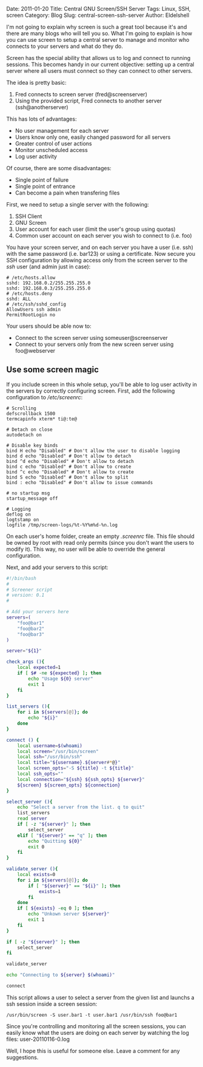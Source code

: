 Date: 2011-01-20
Title: Central GNU Screen/SSH Server 
Tags: Linux, SSH, screen
Category: Blog
Slug: central-screen-ssh-server
Author: Eldelshell

I'm not going to explain why screen is such a great tool because it's and there are many blogs who will tell you so. What I'm going to explain is how you can use screen to setup a central server to manage and monitor who connects to your servers and what do they do.

Screen has the special ability that allows us to log and connect to running sessions. This becomes handy in our current objective: setting up a central server where all users must connect so they can connect to other servers.

The idea is pretty basic:

1. Fred connects to screen server (fred@screenserver)
2. Using the provided script, Fred connects to another server (ssh@anotherserver)

This has lots of advantages:

* No user management for each server
* Users know only one, easily changed password for all servers
* Greater control of user actions
* Monitor unscheduled access
* Log user activity

Of course, there are some disadvantages:

* Single point of failure
* Single point of entrance
* Can become a pain when transfering files

First, we need to setup a single server with the following:

1. SSH Client
2. GNU Screen
3. User account for each user (limit the user's group using quotas)
4. Common user account on each server you wish to connect to (i.e. foo)

You have your screen server, and on each server you have a user (i.e. ssh) with the same password (i.e. bar123) or using a certificate. Now secure you SSH configuration by allowing access only from the screen server to the _ssh_ user (and admin just in case):

	# /etc/hosts.allow
	sshd: 192.168.0.2/255.255.255.0
	sshd: 192.168.0.3/255.255.255.0
	# /etc/hosts.deny
	sshd: ALL
	# /etc/ssh/sshd_config
	AllowUsers ssh admin
	PermitRootLogin no

Your users should be able now to:

* Connect to the screen server using someuser@screenserver
* Connect to your servers only from the new screen server using foo@webserver

## Use some screen magic

If you include screen in this whole setup, you'll be able to log user activity in the servers by correctly configuring screen. First, add the following configuration to _/etc/screenrc_:

	# Scrolling
	defscrollback 1500
	termcapinfo xterm* ti@:te@

	# Detach on close
	autodetach on

	# Disable key binds
	bind H echo "Disabled" # Don't allow the user to disable logging
	bind d echo "Disabled" # Don't allow to detach
	bind ^d echo "Disabled" # Don't allow to detach
	bind c echo "Disabled" # Don't allow to create
	bind ^c echo "Disabled" # Don't allow to create
	bind S echo "Disabled" # Don't allow to split
	bind : echo "Disabled" # Don't allow to issue commands

	# no startup msg
	startup_message off

	# Logging
	deflog on
	logtstamp on
	logfile /tmp/screen-logs/%t-%Y%m%d-%n.log

On each user's home folder, create an empty _.screenrc_ file. This file should be owned by root with read only permits (since you don't want the users to modify it). This way, no user will be able to override the general configuration.

Next, and add your servers to this script:

~~~bash
#!/bin/bash
#
# Screener script
# version: 0.1
#

# Add your servers here
servers=(
    "foo@bar1"
    "foo@bar2"
    "foo@bar3"
)

server="${1}"

check_args (){
    local expected=1
    if [ $# -ne ${expected} ]; then
        echo "Usage ${0} server"
        exit 1
    fi
}

list_servers (){
    for i in ${servers[@]}; do
        echo "${i}"
    done
}

connect () {
    local username=$(whoami)
    local screen="/usr/bin/screen"
    local ssh="/usr/bin/ssh"
    local title="${username}.${server#*@}"
    local screen_opts="-S ${title} -t ${title}"
    local ssh_opts=""
    local connection="${ssh} ${ssh_opts} ${server}"
    ${screen} ${screen_opts} ${connection}
}

select_server (){
    echo "Select a server from the list. q to quit"
    list_servers
    read server
    if [ -z "${server}" ]; then
        select_server
    elif [ "${server}" == "q" ]; then
        echo "Quitting ${0}"
        exit 0
    fi
}

validate_server (){
    local exists=0
    for i in ${servers[@]}; do
        if [ "${server}" == "${i}" ]; then
            exists=1
        fi
    done
    if [ ${exists} -eq 0 ]; then
        echo "Unkown server ${server}"
        exit 1
    fi
}

if [ -z "${server}" ]; then
    select_server
fi

validate_server

echo "Connecting to ${server} $(whoami)"

connect 
~~~

This script allows a user to select a server from the given list and launchs a ssh session inside a screen session:

	/usr/bin/screen -S user.bar1 -t user.bar1 /usr/bin/ssh foo@bar1 

Since you're controlling and monitoring all the screen sessions, you can easily know what the users are doing on each server by watching the log files: user-20110116-0.log

Well, I hope this is useful for someone else. Leave a comment for any suggestions.
